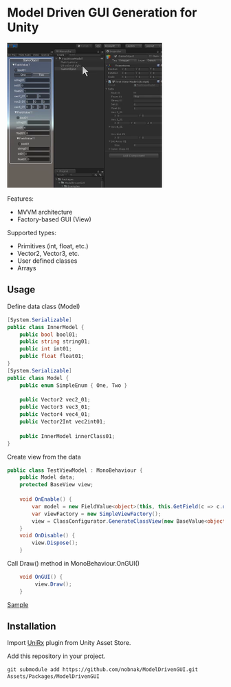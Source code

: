 # Model Driven GUI Generation for Unity
![Screenshot](screenshot01.png)

Features:
 - MVVM architecture
 - Factory-based GUI (View)

Supported types:
 - Primitives (int, float, etc.)
 - Vector2, Vector3, etc.
 - User defined classes
 - Arrays

## Usage
Define data class (Model)
```csharp
[System.Serializable]
public class InnerModel {
    public bool bool01;
    public string string01;
    public int int01;
    public float float01;
}
[System.Serializable]
public class Model {
    public enum SimpleEnum { One, Two }

    public Vector2 vec2_01;
    public Vector3 vec3_01;
    public Vector4 vec4_01;
    public Vector2Int vec2int01;

    public InnerModel innerClass01;
}
```
Create view from the data
```csharp
public class TestViewModel : MonoBehaviour {
    public Model data;
    protected BaseView view;
    
    void OnEnable() {
        var model = new FieldValue<object>(this, this.GetField(c => c.data));
        var viewFactory = new SimpleViewFactory();
        view = ClassConfigurator.GenerateClassView(new BaseValue<object>(data), viewFactory);
    }
    void OnDisable() {
        view.Dispose();
    }
```
Call Draw() method in MonoBehaviour.OnGUI()
```csharp
    void OnGUI() {
         view.Draw();
    }
```

[Sample](ModelDrivenGUI/blob/master/Examples/TestViewModel.cs)

## Installation
Import [UniRx](https://www.assetstore.unity3d.com/#!/content/17276) plugin from Unity Asset Store.

Add this repository in your project.
```
git submodule add https://github.com/nobnak/ModelDrivenGUI.git Assets/Packages/ModelDrivenGUI
```
